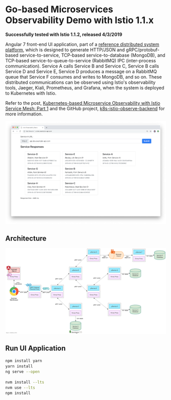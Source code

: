 # Go-based Microservices Observability Demo with Istio 1.1.x

**Successfully tested with Istio 1.1.2, released 4/3/2019**

Angular 7 front-end UI application, part of a [reference distributed system platform](https://github.com/garystafford/k8s-istio-observe-backend), which is designed to generate HTTP/JSON and gRPC/protobuf-based service-to-service, TCP-based service-to-database (MongoDB), and TCP-based service-to-queue-to-service (RabbitMQ) IPC (inter-process communication). Service A calls Service B and Service C, Service B calls Service D and Service E, Service D produces a message on a RabbitMQ queue that Service F consumes and writes to MongoDB, and so on. These distributed communications can be observed using Istio's observability tools, Jaeger, Kiali, Prometheus, and Grafana, when the system is deployed to Kubernetes with Istio.

Refer to the post, [Kubernetes-based Microservice Observability with Istio Service Mesh: Part 1](https://wp.me/p1RD28-6fL) and the GitHub project, [k8s-istio-observe-backend](https://github.com/garystafford/k8s-istio-observe-backend) for more information.

![preview](pics/ui_v2.png)

## Architecture

![Architecture Diagram](pics/Golang-Service-Diagram-with-gRPC.png)

## Run UI Application

```bash
npm install yarn
yarn install
ng serve --open

nvm install --lts
nvm use --lts
npm install

```
